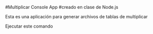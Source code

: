 #Multiplicar Console App
#creado en clase de Node.js


Esta es una aplicación para generar archivos de tablas de multiplicar

Ejecutar este comando